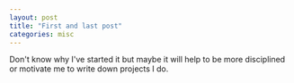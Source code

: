 ```yaml
---
layout: post
title: "First and last post"
categories: misc
---
```


Don't know why I've started it but maybe it will help to be more disciplined or motivate me to write down projects I do.